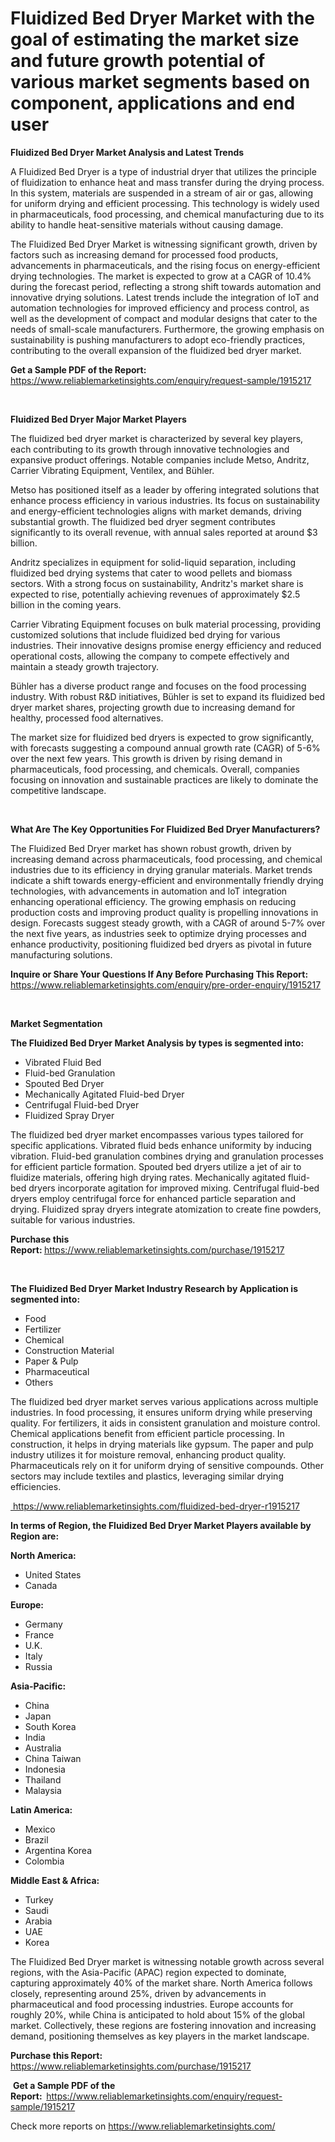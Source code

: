 <p><h1>Fluidized Bed Dryer Market with the goal of estimating the market size and future growth potential of various market segments based on component, applications and end user</h1></p><p><strong>Fluidized Bed Dryer Market Analysis and Latest Trends</strong></p>
<p><p>A Fluidized Bed Dryer is a type of industrial dryer that utilizes the principle of fluidization to enhance heat and mass transfer during the drying process. In this system, materials are suspended in a stream of air or gas, allowing for uniform drying and efficient processing. This technology is widely used in pharmaceuticals, food processing, and chemical manufacturing due to its ability to handle heat-sensitive materials without causing damage.</p><p>The Fluidized Bed Dryer Market is witnessing significant growth, driven by factors such as increasing demand for processed food products, advancements in pharmaceuticals, and the rising focus on energy-efficient drying technologies. The market is expected to grow at a CAGR of 10.4% during the forecast period, reflecting a strong shift towards automation and innovative drying solutions. Latest trends include the integration of IoT and automation technologies for improved efficiency and process control, as well as the development of compact and modular designs that cater to the needs of small-scale manufacturers. Furthermore, the growing emphasis on sustainability is pushing manufacturers to adopt eco-friendly practices, contributing to the overall expansion of the fluidized bed dryer market.</p></p>
<p><strong>Get a Sample PDF of the Report:&nbsp;</strong> <a href="https://www.reliablemarketinsights.com/enquiry/request-sample/1915217?utm_campaign=3138&utm_medium=2&utm_source=Github&utm_content=ia&utm_term=05032025&utm_id=fluidized-bed-dryer">https://www.reliablemarketinsights.com/enquiry/request-sample/1915217</a></p>
<p>&nbsp;</p>
<p><strong>Fluidized Bed Dryer Major Market Players</strong></p>
<p><p>The fluidized bed dryer market is characterized by several key players, each contributing to its growth through innovative technologies and expansive product offerings. Notable companies include Metso, Andritz, Carrier Vibrating Equipment, Ventilex, and Bühler.</p><p>Metso has positioned itself as a leader by offering integrated solutions that enhance process efficiency in various industries. Its focus on sustainability and energy-efficient technologies aligns with market demands, driving substantial growth. The fluidized bed dryer segment contributes significantly to its overall revenue, with annual sales reported at around $3 billion.</p><p>Andritz specializes in equipment for solid-liquid separation, including fluidized bed drying systems that cater to wood pellets and biomass sectors. With a strong focus on sustainability, Andritz's market share is expected to rise, potentially achieving revenues of approximately $2.5 billion in the coming years.</p><p>Carrier Vibrating Equipment focuses on bulk material processing, providing customized solutions that include fluidized bed drying for various industries. Their innovative designs promise energy efficiency and reduced operational costs, allowing the company to compete effectively and maintain a steady growth trajectory.</p><p>Bühler has a diverse product range and focuses on the food processing industry. With robust R&D initiatives, Bühler is set to expand its fluidized bed dryer market shares, projecting growth due to increasing demand for healthy, processed food alternatives.</p><p>The market size for fluidized bed dryers is expected to grow significantly, with forecasts suggesting a compound annual growth rate (CAGR) of 5-6% over the next few years. This growth is driven by rising demand in pharmaceuticals, food processing, and chemicals. Overall, companies focusing on innovation and sustainable practices are likely to dominate the competitive landscape.</p></p>
<p>&nbsp;</p>
<p><strong>What Are The Key Opportunities For Fluidized Bed Dryer Manufacturers?</strong></p>
<p><p>The Fluidized Bed Dryer market has shown robust growth, driven by increasing demand across pharmaceuticals, food processing, and chemical industries due to its efficiency in drying granular materials. Market trends indicate a shift towards energy-efficient and environmentally friendly drying technologies, with advancements in automation and IoT integration enhancing operational efficiency. The growing emphasis on reducing production costs and improving product quality is propelling innovations in design. Forecasts suggest steady growth, with a CAGR of around 5-7% over the next five years, as industries seek to optimize drying processes and enhance productivity, positioning fluidized bed dryers as pivotal in future manufacturing solutions.</p></p>
<p><strong>Inquire or Share Your Questions If Any Before Purchasing This Report:</strong> <a href="https://www.reliablemarketinsights.com/enquiry/pre-order-enquiry/1915217?utm_campaign=3138&utm_medium=2&utm_source=Github&utm_content=ia&utm_term=05032025&utm_id=fluidized-bed-dryer">https://www.reliablemarketinsights.com/enquiry/pre-order-enquiry/1915217</a></p>
<p>&nbsp;</p>
<p><strong>Market Segmentation</strong></p>
<p><strong>The Fluidized Bed Dryer Market Analysis by types is segmented into:</strong></p>
<p><ul><li>Vibrated Fluid Bed</li><li>Fluid-bed Granulation</li><li>Spouted Bed Dryer</li><li>Mechanically Agitated Fluid-bed Dryer</li><li>Centrifugal Fluid-bed Dryer</li><li>Fluidized Spray Dryer</li></ul></p>
<p><p>The fluidized bed dryer market encompasses various types tailored for specific applications. Vibrated fluid beds enhance uniformity by inducing vibration. Fluid-bed granulation combines drying and granulation processes for efficient particle formation. Spouted bed dryers utilize a jet of air to fluidize materials, offering high drying rates. Mechanically agitated fluid-bed dryers incorporate agitation for improved mixing. Centrifugal fluid-bed dryers employ centrifugal force for enhanced particle separation and drying. Fluidized spray dryers integrate atomization to create fine powders, suitable for various industries.</p></p>
<p><strong>Purchase this Report:&nbsp;</strong><a href="https://www.reliablemarketinsights.com/purchase/1915217?utm_campaign=3138&utm_medium=2&utm_source=Github&utm_content=ia&utm_term=05032025&utm_id=fluidized-bed-dryer">https://www.reliablemarketinsights.com/purchase/1915217</a></p>
<p>&nbsp;</p>
<p><strong>The Fluidized Bed Dryer Market Industry Research by Application is segmented into:</strong></p>
<p><ul><li>Food</li><li>Fertilizer</li><li>Chemical</li><li>Construction Material</li><li>Paper & Pulp</li><li>Pharmaceutical</li><li>Others</li></ul></p>
<p><p>The fluidized bed dryer market serves various applications across multiple industries. In food processing, it ensures uniform drying while preserving quality. For fertilizers, it aids in consistent granulation and moisture control. Chemical applications benefit from efficient particle processing. In construction, it helps in drying materials like gypsum. The paper and pulp industry utilizes it for moisture removal, enhancing product quality. Pharmaceuticals rely on it for uniform drying of sensitive compounds. Other sectors may include textiles and plastics, leveraging similar drying efficiencies.</p></p>
<p><a href="https://www.reliablemarketinsights.com/fluidized-bed-dryer-r1915217?utm_campaign=3138&utm_medium=2&utm_source=Github&utm_content=ia&utm_term=05032025&utm_id=fluidized-bed-dryer">&nbsp;https://www.reliablemarketinsights.com/fluidized-bed-dryer-r1915217</a></p>
<p><strong>In terms of Region, the Fluidized Bed Dryer Market Players available by Region are:</strong></p>
<p>
    <p> <strong> North America: </strong>
        <ul>
            <li>United States</li>
            <li>Canada</li>
        </ul>
        </p> 
    <p> <strong> Europe: </strong>
        <ul>
            <li>Germany</li>
            <li>France</li>
            <li>U.K.</li>
            <li>Italy</li>
            <li>Russia</li>
        </ul>
        </p> 
    <p> <strong> Asia-Pacific: </strong>
        <ul>
            <li>China</li>
            <li>Japan</li>
            <li>South Korea</li>
            <li>India</li>
            <li>Australia</li>
            <li>China Taiwan</li>
            <li>Indonesia</li>
            <li>Thailand</li>
            <li>Malaysia</li>
        </ul>
        </p> 
    <p> <strong> Latin America: </strong>
        <ul>
            <li>Mexico</li>
            <li>Brazil</li>
            <li>Argentina Korea</li>
            <li>Colombia</li>
        </ul>
        </p> 
    <p> <strong> Middle East & Africa: </strong>
        <ul>
            <li>Turkey</li>
            <li>Saudi</li>
            <li>Arabia</li>
            <li>UAE</li>
            <li>Korea</li>
        </ul>
    </p>
    </p>
<p><p>The Fluidized Bed Dryer market is witnessing notable growth across several regions, with the Asia-Pacific (APAC) region expected to dominate, capturing approximately 40% of the market share. North America follows closely, representing around 25%, driven by advancements in pharmaceutical and food processing industries. Europe accounts for roughly 20%, while China is anticipated to hold about 15% of the global market. Collectively, these regions are fostering innovation and increasing demand, positioning themselves as key players in the market landscape.</p></p>
<p><strong>Purchase this Report: </strong><a href="https://www.reliablemarketinsights.com/purchase/1915217?utm_campaign=3138&utm_medium=2&utm_source=Github&utm_content=ia&utm_term=05032025&utm_id=fluidized-bed-dryer">https://www.reliablemarketinsights.com/purchase/1915217</a></p>
<p>&nbsp;<strong>Get a Sample PDF of the Report:&nbsp;&nbsp;</strong><a href="https://www.reliablemarketinsights.com/enquiry/request-sample/1915217?utm_campaign=3138&utm_medium=2&utm_source=Github&utm_content=ia&utm_term=05032025&utm_id=fluidized-bed-dryer">https://www.reliablemarketinsights.com/enquiry/request-sample/1915217</a></p>
<p><strong></strong></p>
<p>Check more reports on <a href="https://www.reliablemarketinsights.com/?utm_campaign=3138&utm_medium=2&utm_source=Github&utm_content=ia&utm_term=05032025&utm_id=fluidized-bed-dryer">https://www.reliablemarketinsights.com/</a></p>